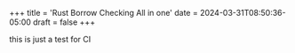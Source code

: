 +++
title = 'Rust Borrow Checking All in one'
date = 2024-03-31T08:50:36-05:00
draft = false
+++

this is just a test for CI



